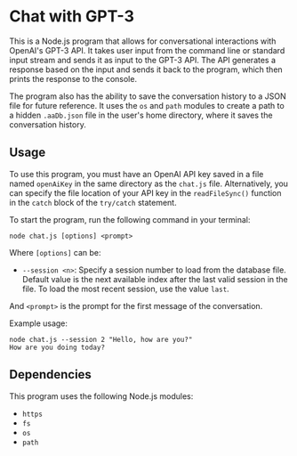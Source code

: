 # Chat with GPT-3

This is a Node.js program that allows for conversational interactions with OpenAI's GPT-3 API. It takes user input from the command line or standard input stream and sends it as input to the GPT-3 API. The API generates a response based on the input and sends it back to the program, which then prints the response to the console.

The program also has the ability to save the conversation history to a JSON file for future reference. It uses the `os` and `path` modules to create a path to a hidden `.aaDb.json` file in the user's home directory, where it saves the conversation history.

## Usage

To use this program, you must have an OpenAI API key saved in a file named `openAiKey` in the same directory as the `chat.js` file. Alternatively, you can specify the file location of your API key in the `readFileSync()` function in the `catch` block of the `try/catch` statement.

To start the program, run the following command in your terminal:

```
node chat.js [options] <prompt>
```

Where `[options]` can be:

- `--session <n>`: Specify a session number to load from the database file. Default value is the next available index after the last valid session in the file. To load the most recent session, use the value `last`.

And `<prompt>` is the prompt for the first message of the conversation.

Example usage:

```
node chat.js --session 2 "Hello, how are you?"
How are you doing today?
```

## Dependencies

This program uses the following Node.js modules:

- `https`
- `fs`
- `os`
- `path`
